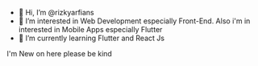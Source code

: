 - 👋 Hi, I’m @rizkyarfians
- 👀 I’m interested in Web Development especially Front-End. Also i'm in interested in Mobile Apps especially Flutter
- 🌱 I’m currently learning Flutter and React Js

I'm New on here please be kind


<!---
rizkyarfians/rizkyarfians is a ✨ special ✨ repository because its `README.md` (this file) appears on your GitHub profile.
You can click the Preview link to take a look at your changes.
--->
